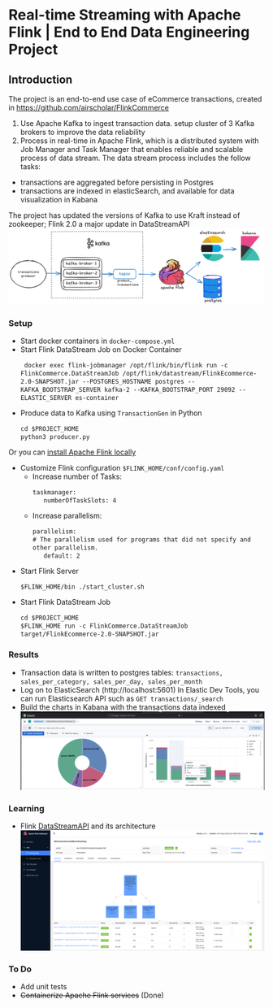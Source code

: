 # Real-time Streaming with Apache Flink | End to End Data Engineering Project

## Introduction
The project is an end-to-end use case of eCommerce transactions, created in https://github.com/airscholar/FlinkCommerce 
1. Use Apache Kafka to ingest transaction data. setup cluster of 3 Kafka brokers to improve the data reliability  
2. Process in real-time in Apache Flink, which is a distributed system with Job Manager and Task Manager that enables reliable and scalable process of data stream. 
The data stream process includes the follow tasks: 
* transactions are aggregated before persisting in Postgres
* transactions are indexed in elasticSearch, and available for data visualization in Kabana

The project has updated the versions of Kafka to use Kraft instead of zookeeper; Flink 2.0 a major update in DataStreamAPI 
![](flink-ecommerce.png)

### Setup 
 - Start docker containers in ```docker-compose.yml```
 - Start Flink DataStream Job on Docker Container
   ```
    docker exec flink-jobmanager /opt/flink/bin/flink run -c FlinkCommerce.DataStreamJob /opt/flink/datastream/FlinkEcommerce-2.0-SNAPSHOT.jar --POSTGRES_HOSTNAME postgres --KAFKA_BOOTSTRAP_SERVER kafka-2 --KAFKA_BOOTSTRAP_PORT 29092 --ELASTIC_SERVER es-container
   ```
- Produce data to Kafka using ```TransactionGen``` in Python
  ```
  cd $PROJECT_HOME
  python3 producer.py
  ```
  
Or you can [install Apache Flink locally](https://www.apache.org/dyn/closer.lua/flink/flink-2.0.0/flink-2.0.0-bin-scala_2.12.tgz)
 - Customize Flink configuration `````$FLINK_HOME/conf/config.yaml`````
   - Increase number of Tasks: 
     ```
     taskmanager:
        numberOfTaskSlots: 4
     ```
   - Increase parallelism:
     ```
     parallelism:
     # The parallelism used for programs that did not specify and other parallelism.
        default: 2
     ```
 - Start Flink Server
    ```
    $FLINK_HOME/bin ./start_cluster.sh
    ```
 - Start Flink DataStream Job
    ```
    cd $PROJECT_HOME
    $FLINK_HOME run -c FlinkCommerce.DataStreamJob target/FlinkEcommerce-2.0-SNAPSHOT.jar
    ```

### Results 
- Transaction data is written to postgres tables: ```transactions, sales_per_category, sales_per_day, sales_per_month```
- Log on to ElasticSearch (http://localhost:5601) 
In Elastic Dev Tools, you can run Elasticsearch API such as
    ```GET transactions/_search```
- Build the charts in Kabana with the transactions data indexed
   ![](flink-elastic.png)


### Learning 
- Flink [DataStreamAPI](https://nightlies.apache.org/flink/flink-docs-release-2.0/docs/dev/datastream/overview/) and its architecture
  ![](flink-server-runtime.png)

### To Do
- Add unit tests 
- ~~Containerize Apache Flink services~~ (Done) 